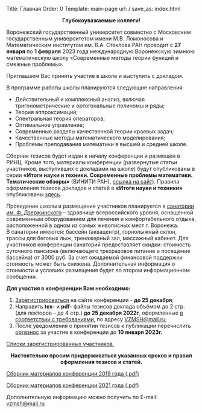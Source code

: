 Title: Главная
Order: 0
Template: main-page
url: /
save_as: index.html

**<center>Глубокоуважаемые коллеги!</center>**

Воронежский государственный университет совместно с Московским государственным университетом имени М.В. Ломоносова и Математическим институтом им. В.А. Стеклова РАН проводит с **27 января** по **1 февраля** 2023 года международную Воронежскую зимнюю математическую школу «Современные методы теории функций и смежные проблемы». 

Приглашаем Вас принять участие в школе и выступить с докладом.

В программе работы школы планируются следующие направления:

* Действительный и комплексный анализ, включая тригонометрические и ортогональные полиномы и ряды;
* Теория аппроксимаций;
* Спектральная теория операторов;
* Оптимальное управление;
* Современные разделы качественной теории краевых задач;
* Качественные методы математического моделирования;
* Проблемы преподавания математики в высшей и средней школе.


Сборник тезисов будет издан к началу конференции и размещен в РИНЦ. Кроме того, материалы конференции (развернутые статьи участников, выступивших с докладами на школе) будут опубликованы в серии **«Итоги науки и техники. Современные проблемы математики. Тематические обзоры»** (ВИНИТИ РАН), [ссылка на сайт](http://www.mathnet.ru/php/journal.phtml?jrnid=into&option_lang=rus)). Правила оформления тезисов докладов и статей в **«Итоги науки и техники»** опубликованы [здесь](/rules).

Проведение школы и размещение участников планируется в [санатории им. Ф. Дзержинского](https://sanatoriy-dzerzhinskogo.ru/) – здравнице всероссийского уровня, оснащенной современным оборудованием для лечения и комфортабельного отдыха, расположенной в одном из самых живописных мест г. Воронежа. В санатории имеются: бассейн (аквацентр), горнолыжный склон, трассы для беговых лыж, тренажерный зал, массажный кабинет. Для участников конференции санаторий предоставляет скидки: стоимость суточного пансиона (включающего трехразовое питание и посещение бассейна) от 3000 руб. За счет ожидаемой финансовой поддержки стоимость может быть снижена. Дополнительная информация о стоимости и условиях размещения будет во втором информационном сообщении.

**Для участия в конференции Вам необходимо:**

1. [Зарегистрироваться](/registration) на сайте конференции - **до 25 декабря**;
2. Направить **tex-** и **pdf-** файлы тезисов доклада объёмом до 2 стр. (для лекторов – до 4 стр.) **до 25 декабря 2022г**, оформленные [в соответствии с требованиями](/rules), по адресу [VZMSH@mail.ru](mailto:vzmsh@mail.ru);
3. После уведомления о принятии тезисов к публикации перечислить [оргвзнос](/contribution) за участие в конференции до **10 января 2023г.**

[Списки зарегистрированных участников.](/list)

**<center>Настоятельно просим придерживаться указанных сроков и правил оформления тезисов и статей.</center>**

[Сборник материалов конференции 2019 года (.pdf)](files/vzmsh2019.pdf)

[Сборник материалов конференции 2021 года (.pdf)](files/vzmsh2021.pdf)

Дополнительную информацию можно получить по E-mail: [vzmsh@mail.ru](mailto:vzmsh@mail.ru)

